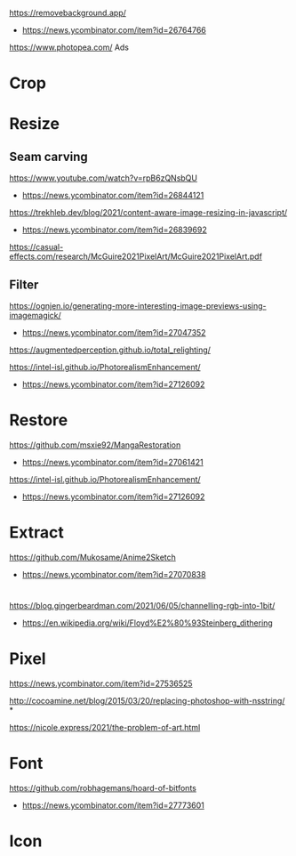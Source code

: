 https://removebackground.app/
* https://news.ycombinator.com/item?id=26764766

https://www.photopea.com/ Ads

# Crop


# Resize
## Seam carving
https://www.youtube.com/watch?v=rpB6zQNsbQU
* https://news.ycombinator.com/item?id=26844121

https://trekhleb.dev/blog/2021/content-aware-image-resizing-in-javascript/
* https://news.ycombinator.com/item?id=26839692

https://casual-effects.com/research/McGuire2021PixelArt/McGuire2021PixelArt.pdf

## Filter
https://ognjen.io/generating-more-interesting-image-previews-using-imagemagick/
* https://news.ycombinator.com/item?id=27047352

https://augmentedperception.github.io/total_relighting/


https://intel-isl.github.io/PhotorealismEnhancement/
* https://news.ycombinator.com/item?id=27126092

# Restore
https://github.com/msxie92/MangaRestoration
* https://news.ycombinator.com/item?id=27061421

https://intel-isl.github.io/PhotorealismEnhancement/
* https://news.ycombinator.com/item?id=27126092

# Extract
https://github.com/Mukosame/Anime2Sketch
* https://news.ycombinator.com/item?id=27070838

#
https://blog.gingerbeardman.com/2021/06/05/channelling-rgb-into-1bit/
* https://en.wikipedia.org/wiki/Floyd%E2%80%93Steinberg_dithering

# Pixel
https://news.ycombinator.com/item?id=27536525

http://cocoamine.net/blog/2015/03/20/replacing-photoshop-with-nsstring/
*

https://nicole.express/2021/the-problem-of-art.html

# Font
https://github.com/robhagemans/hoard-of-bitfonts
* https://news.ycombinator.com/item?id=27773601

# Icon

